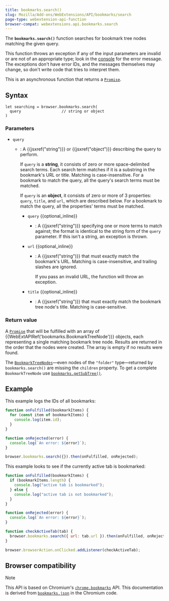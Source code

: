 ```yaml
---
title: bookmarks.search()
slug: Mozilla/Add-ons/WebExtensions/API/bookmarks/search
page-type: webextension-api-function
browser-compat: webextensions.api.bookmarks.search
---
```




The **`bookmarks.search()`** function searches for bookmark tree nodes matching the given query.

This function throws an exception if any of the input parameters are invalid or are not of an appropriate type; look in the [console](https://extensionworkshop.com/documentation/develop/debugging/) for the error message. The exceptions don't have error IDs, and the messages themselves may change, so don't write code that tries to interpret them.

This is an asynchronous function that returns a [`Promise`](/Web/JavaScript/Reference/Global_Objects/Promise).

## Syntax

```js-nolint
let searching = browser.bookmarks.search(
  query                  // string or object
)
```

### Parameters

- `query`

  - : A {{jsxref("string")}} or {{jsxref("object")}} describing the query to perform.

    If `query` is a **string**, it consists of zero or more space-delimited search terms. Each search term matches if it is a substring in the bookmark's URL or title. Matching is case-insensitive. For a bookmark to match the query, all the query's search terms must be matched.

    If `query` is an **object**, it consists of zero or more of 3 properties: `query`, `title`, and `url`, which are described below. For a bookmark to match the query, all the properties' terms must be matched.

    - `query` {{optional_inline}}
      - : A {{jsxref("string")}} specifying one or more terms to match against; the format is identical to the string form of the `query` parameter. If this isn't a string, an exception is thrown.
    - `url` {{optional_inline}}

      - : A {{jsxref("string")}} that must exactly match the bookmark's URL. Matching is case-insensitive, and trailing slashes are ignored.

        If you pass an invalid URL, the function will throw an exception.

    - `title` {{optional_inline}}
      - : A {{jsxref("string")}} that must exactly match the bookmark tree node's title. Matching is case-sensitive.

### Return value

A [`Promise`](/Web/JavaScript/Reference/Global_Objects/Promise) that will be fulfilled with an array of {{WebExtAPIRef('bookmarks.BookmarkTreeNode')}} objects, each representing a single matching bookmark tree node. Results are returned in the order that the nodes were created. The array is empty if no results were found.

The [`BookmarkTreeNodes`](/Mozilla/Add-ons/WebExtensions/API/bookmarks/BookmarkTreeNode)—even nodes of the `"folder"` type—returned by `bookmarks.search()` are missing the `children` property. To get a complete `BookmarkTreeNode` use [`bookmarks.getSubTree()`](/Mozilla/Add-ons/WebExtensions/API/bookmarks/getSubTree).

## Example

This example logs the IDs of all bookmarks:

```js
function onFulfilled(bookmarkItems) {
  for (const item of bookmarkItems) {
    console.log(item.id);
  }
}

function onRejected(error) {
  console.log(`An error: ${error}`);
}

browser.bookmarks.search({}).then(onFulfilled, onRejected);
```

This example looks to see if the currently active tab is bookmarked:

```js
function onFulfilled(bookmarkItems) {
  if (bookmarkItems.length) {
    console.log("active tab is bookmarked");
  } else {
    console.log("active tab is not bookmarked");
  }
}

function onRejected(error) {
  console.log(`An error: ${error}`);
}

function checkActiveTab(tab) {
  browser.bookmarks.search({ url: tab.url }).then(onFulfilled, onRejected);
}

browser.browserAction.onClicked.addListener(checkActiveTab);
```



## Browser compatibility



> [!NOTE]
> This API is based on Chromium's [`chrome.bookmarks`](https://developer.chrome.com/docs/extensions/reference/api/bookmarks#method-search) API. This documentation is derived from [`bookmarks.json`](https://chromium.googlesource.com/chromium/src/+/master/chrome/common/extensions/api/bookmarks.json) in the Chromium code.

<!--
// Copyright 2015 The Chromium Authors. All rights reserved.
//
// Redistribution and use in source and binary forms, with or without
// modification, are permitted provided that the following conditions are
// met:
//
//    * Redistributions of source code must retain the above copyright
// notice, this list of conditions and the following disclaimer.
//    * Redistributions in binary form must reproduce the above
// copyright notice, this list of conditions and the following disclaimer
// in the documentation and/or other materials provided with the
// distribution.
//    * Neither the name of Google Inc. nor the names of its
// contributors may be used to endorse or promote products derived from
// this software without specific prior written permission.
//
// THIS SOFTWARE IS PROVIDED BY THE COPYRIGHT HOLDERS AND CONTRIBUTORS
// "AS IS" AND ANY EXPRESS OR IMPLIED WARRANTIES, INCLUDING, BUT NOT
// LIMITED TO, THE IMPLIED WARRANTIES OF MERCHANTABILITY AND FITNESS FOR
// A PARTICULAR PURPOSE ARE DISCLAIMED. IN NO EVENT SHALL THE COPYRIGHT
// OWNER OR CONTRIBUTORS BE LIABLE FOR ANY DIRECT, INDIRECT, INCIDENTAL,
// SPECIAL, EXEMPLARY, OR CONSEQUENTIAL DAMAGES (INCLUDING, BUT NOT
// LIMITED TO, PROCUREMENT OF SUBSTITUTE GOODS OR SERVICES; LOSS OF USE,
// DATA, OR PROFITS; OR BUSINESS INTERRUPTION) HOWEVER CAUSED AND ON ANY
// THEORY OF LIABILITY, WHETHER IN CONTRACT, STRICT LIABILITY, OR TORT
// (INCLUDING NEGLIGENCE OR OTHERWISE) ARISING IN ANY WAY OUT OF THE USE
// OF THIS SOFTWARE, EVEN IF ADVISED OF THE POSSIBILITY OF SUCH DAMAGE.
-->
